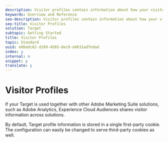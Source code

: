 ```yaml
---
description: Visitor profiles contain information about how your visitors use your pages and other optimized content locations
keywords: Overview and Reference
seo-description: Visitor profiles contain information about how your visitors use your pages and other optimized content locations
seo-title: Visitor Profiles
solution: Target
subtopic: Getting Started
title: Visitor Profiles
topic: Standard
uuid: e66edc62-d169-4565-8ec0-e6631adfedad
index: y
internal: n
snippet: y
translate: y
---
```


# Visitor Profiles

If your Target is used together with other Adobe Marketing Suite solutions, such as Adobe Analytics, Experience Cloud Audiences shares visitor information across solutions. 

By default, Target profile information is stored in a single first-party cookie. The configuration can easily be changed to serve third-party cookies as well. 

